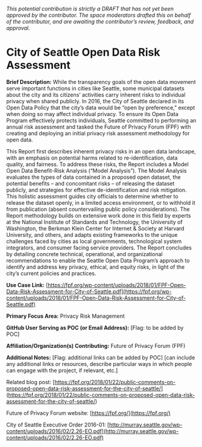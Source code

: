 *This potential contribution is strictly a DRAFT that has not yet been approved by the contributor. The space moderators drafted this on behalf of the contributor, and are awaiting the contributor’s review, feedback, and approval.*

# City of Seattle Open Data Risk Assessment

**Brief Description:** While the transparency goals of the open data movement serve important functions in cities like Seattle, some municipal datasets about the city and its citizens’ activities carry inherent risks to individual privacy when shared publicly. In 2016, the City of Seattle declared in its Open Data Policy that the city’s data would be “open by preference,” except when doing so may affect individual privacy. To ensure its Open Data Program effectively protects individuals, Seattle committed to performing an annual risk assessment and tasked the Future of Privacy Forum (FPF) with creating and deploying an initial privacy risk assessment methodology for open data.

This Report first describes inherent privacy risks in an open data landscape, with an emphasis on potential harms related to re-identification, data quality, and fairness. To address these risks, the Report includes a Model Open Data Benefit-Risk Analysis (“Model Analysis”). The Model Analysis evaluates the types of data contained in a proposed open dataset, the potential benefits – and concomitant risks – of releasing the dataset publicly, and strategies for effective de-identification and risk mitigation. This holistic assessment guides city officials to determine whether to release the dataset openly, in a limited access environment, or to withhold it from publication (absent countervailing public policy considerations). The Report methodology builds on extensive work done in this field by experts at the National Institute of Standards and Technology, the University of Washington, the Berkman Klein Center for Internet & Society at Harvard University, and others, and adapts existing frameworks to the unique challenges faced by cities as local governments, technological system integrators, and consumer facing service providers. The Report concludes by detailing concrete technical, operational, and organizational recommendations to enable the Seattle Open Data Program’s approach to identify and address key privacy, ethical, and equity risks, in light of the city’s current policies and practices.

**Use Case Link:** [https://fpf.org/wp-content/uploads/2018/01/FPF-Open-Data-Risk-Assessment-for-City-of-Seattle.pdf](https://fpf.org/wp-content/uploads/2018/01/FPF-Open-Data-Risk-Assessment-for-City-of-Seattle.pdf) 

**Primary Focus Area:** Privacy Risk Management

**GitHub User Serving as POC (or Email Address):** [Flag: to be added by POC]

**Affiliation/Organization(s) Contributing:** Future of Privacy Forum (FPF)

**Additional Notes:** [Flag: additional links can be added by POC] [can include any additional links or resources, describe particular ways in which people can engage with the project, if relevant, etc.]

Related blog post: [https://fpf.org/2018/01/22/public-comments-on-proposed-open-data-risk-assessment-for-the-city-of-seattle/] (https://fpf.org/2018/01/22/public-comments-on-proposed-open-data-risk-assessment-for-the-city-of-seattle/)

Future of Privacy Forum website: [https://fpf.org/](https://fpf.org/)

City of Seattle Executive Order 2016-01: [http://murray.seattle.gov/wp-content/uploads/2016/02/2.26-EO.pdf](http://murray.seattle.gov/wp-content/uploads/2016/02/2.26-EO.pdf)
